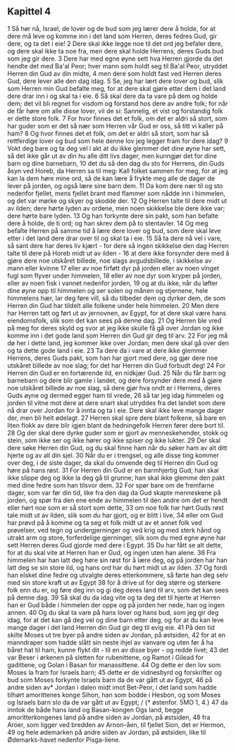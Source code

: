 ## Kapittel 4

1 Så hør nå, Israel, de lover og de bud som jeg lærer dere å holde, for at dere må leve og komme inn i det land som Herren, deres fedres Gud, gir dere, og ta det i eie!
2 Dere skal ikke legge noe til det ord jeg befaler dere, og dere skal ikke ta noe fra, men dere skal holde Herrens, deres Guds bud som jeg gir dere.
3 Dere har med egne øyne sett hva Herren gjorde da det hendte det med Ba'al Peor; hver mann som holdt seg til Ba'al Peor, utryddet Herren din Gud av din midte,
4 men dere som holdt fast ved Herren deres Gud, dere lever alle den dag idag.
5 Se, jeg har lært dere lover og bud, slik som Herren min Gud befalte meg, for at dere skal gjøre etter dem i det land dere drar inn i og skal ta i eie.
6 Så skal dere da ta vare på dem og holde dem; det vil bli regnet for visdom og forstand hos dere av andre folk; for når de får høre om alle disse lover, vil de si: Sannelig, et vist og forstandig folk er dette store folk.
7 For hvor finnes det et folk, om det er aldri så stort, som har guder som er det så nær som Herren vår Gud er oss, så titt vi kaller på ham?
8 Og hvor finnes det et folk, om det er aldri så stort, som har så rettferdige lover og bud som hele denne lov jeg legger fram for dere idag?
9 Vokt deg bare og ta deg vel i akt at du ikke glemmer det dine øyne har sett, så det ikke går ut av din hu alle ditt livs dager, men kunngjør det for dine barn og dine barnebarn,
10 det du så den dag du sto for Herrens, din Guds åsyn ved Horeb, da Herren sa til meg: Kall folket sammen for meg, for at jeg kan la dem høre mine ord, så de kan lære å frykte meg alle de dager de lever på jorden, og også lære sine barn dem.
11 Da kom dere nær til og sto nedenfor fjellet, mens fjellet brant med flammer som nådde inn i himmelen, og det var mørke og skyer og skodde der.
12 Og Herren talte til dere midt ut av ilden; dere hørte lyden av ordene, men noen skikkelse ble dere ikke var; dere hørte bare lyden.
13 Og han forkynte dere sin pakt, som han befalte dere å holde, de ti ord; og han skrev dem på to stentavler.
14 Og meg befalte Herren på samme tid å lære dere lover og bud, som dere skal leve etter i det land dere drar over til og skal ta i eie.
15 Så ta dere nå vel i vare, så sant dere har deres liv kjært - for dere så ingen skikkelse den dag Herren talte til dere på Horeb midt ut av ilden -
16 at dere ikke forsynder dere med å gjøre dere noe utskåret billede, noe slags avgudsbillede, i skikkelse av mann eller kvinne
17 eller av noe firføtt dyr på jorden eller av noen vinget fugl som flyver under himmelen,
18 eller av noe dyr som kryper på jorden, eller av noen fisk i vannet nedenfor jorden,
19 og at du ikke, når du løfter dine øyne opp til himmelen og ser solen og månen og stjernene, hele himmelens hær, lar deg føre vill, så du tilbeder dem og dyrker dem, de som Herren din Gud har tildelt alle folkene under hele himmelen.
20 Men dere har Herren tatt og ført ut av jernovnen, av Egypt, for at dere skal være hans eiendomsfolk, slik som det kan sees på denne dag.
21 Og Herren ble vred på meg for deres skyld og svor at jeg ikke skulle få gå over Jordan og ikke komme inn i det gode land som Herren din Gud gir deg til arv.
22 For jeg må dø her i dette land, jeg kommer ikke over Jordan; men dere skal gå over den og ta dette gode land i eie.
23 Ta dere da i vare at dere ikke glemmer Herrens, deres Guds pakt, som han har gjort med dere, og gjør dere noe utskåret billede av noe slag; for det har Herren din Gud forbudt deg!
24 For Herren din Gud er en fortærende ild, en nidkjær Gud.
25 Når du får barn og barnebarn og dere blir gamle i landet, og dere forsynder dere med å gjøre noe utskåret billede av noe slag, så dere gjør hva ondt er i Herrens, deres Guds øyne og dermed egger ham til vrede,
26 så tar jeg idag himmelen og jorden til vitne mot dere at dere snart skal utryddes fra det landet som dere nå drar over Jordan for å innta og ta i eie. Dere skal ikke leve mange dager der, men bli helt ødelagt.
27 Herren skal spre dere blant folkene, så bare en liten flokk av dere blir igjen blant de hedningefolk Herren fører dere bort til.
28 Og der skal dere dyrke guder som er gjort av menneskehender, stokk og stein, som ikke ser og ikke hører og ikke spiser og ikke lukter.
29 Der skal dere søke Herren din Gud, og du skal finne ham når du søker ham av alt ditt hjerte og av all din sjel.
30 Når du er i trengsel, og alle disse ting kommer over deg, i de siste dager, da skal du omvende deg til Herren din Gud og høre på hans røst.
31 For Herren din Gud er en barmhjertig Gud; han skal ikke slippe deg og ikke la deg gå til grunne; han skal ikke glemme den pakt med dine fedre som han tilsvor dem.
32 For spør bare om de fremfarne dager, som var før din tid, like fra den dag da Gud skapte menneskene på jorden, og spør fra den ene ende av himmelen til den andre om det er hendt eller hørt noe som er så stort som dette,
33 om noe folk har hørt Guds røst tale midt ut av ilden, slik som du har gjort, og er blitt i live,
34 eller om Gud har prøvd på å komme og ta seg et folk midt ut av et annet folk ved prøvelser, ved tegn og undergjerninger og ved krig og med sterk hånd og utrakt arm og store, forferdelige gjerninger, slik som du med egne øyne har sett Herren deres Gud gjorde med dere i Egypt.
35 Du har fått se alt dette, for at du skal vite at Herren han er Gud, og ingen uten han alene.
36 Fra himmelen har han latt deg høre sin røst for å lære deg, og på jorden har han latt deg se sin store ild, og hans ord har du hørt midt ut av ilden.
37 Og fordi han elsket dine fedre og utvalgte deres etterkommere, så førte han deg selv med sin store kraft ut av Egypt
38 for å drive ut for deg større og sterkere folk enn du er, og føre deg inn og gi deg deres land til arv, som det kan sees på denne dag.
39 Så skal du da idag vite og ta deg det til hjerte at Herren han er Gud både i himmelen der oppe og på jorden her nede, han og ingen annen.
40 Og du skal ta vare på hans lover og hans bud, som jeg gir deg idag, for at det kan gå deg vel og dine barn etter deg, og for at du kan leve mange dager i det land Herren din Gud gir deg til evig eie.
41 På den tid skilte Moses ut tre byer på andre siden av Jordan, på østsiden,
42 for at en manndraper som hadde slått sin neste ihjel av vanvare og uten før å ha båret hat til ham, kunne flykt dit - til en av disse byer - og redde livet;
43 det var Beser i ørkenen på sletten for rubenittene, og Ramot i Gilead for gadittene, og Golan i Basan for manassittene.
44 Og dette er den lov som Moses la fram for Israels barn;
45 dette er de vidnesbyrd og forskrifter og bud som Moses forkynte Israels barn da de var gått ut av Egypt,
46 på andre siden av* Jordan i dalen midt imot Bet-Peor, i det land som hadde tilhørt amorittenes konge Sihon, han som bodde i Hesbon, og som Moses og Israels barn slo da de var gått ut av Egypt; / {* østenfor. 5MO 1, 4.}
47 da inntok de både hans land og Basan-kongen Ogs land, begge amoritterkongenes land på andre siden av Jordan, på østsiden,
48 fra Aroer, som ligger ved bredden av Arnon-åen, til fjellet Sion, det er Hermon,
49 og hele ødemarken på andre siden av Jordan, på østsiden, like til Ødemarks-havet nedenfor Pisga-liene.
